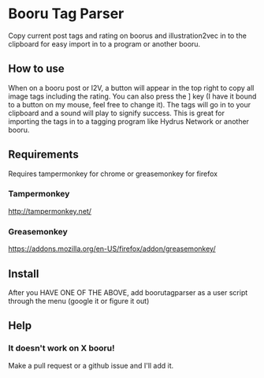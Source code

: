 # Booru Tag Parser
Copy current post tags and rating on boorus and illustration2vec in to the clipboard for easy import in to a program or another booru.

## How to use
When on a booru post or I2V, a button will appear in the top right to copy all image tags including the rating. You can also press the ] key (I have it bound to a button on my mouse, feel free to change it). The tags will go in to your clipboard and a sound will play to signify success. This is great for importing the tags in to a tagging program like Hydrus Network or another booru.

## Requirements
Requires tampermonkey for chrome or greasemonkey for firefox
### Tampermonkey
http://tampermonkey.net/
### Greasemonkey
https://addons.mozilla.org/en-US/firefox/addon/greasemonkey/

## Install
After you HAVE ONE OF THE ABOVE, add boorutagparser as a user script through the menu (google it or figure it out)

## Help
### It doesn't work on X booru!
Make a pull request or a github issue and I'll add it.
